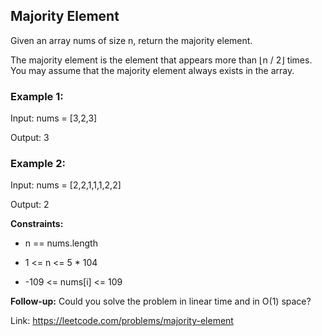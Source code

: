 ## Majority Element

Given an array nums of size n, return the majority element.

The majority element is the element that appears more than ⌊n / 2⌋ times. You may assume that the majority element always exists in the array.

### Example 1:

Input: nums = [3,2,3]

Output: 3

### Example 2:

Input: nums = [2,2,1,1,1,2,2]

Output: 2


**Constraints:**

* n == nums.length

* 1 <= n <= 5 * 104

* -109 <= nums[i] <= 109


**Follow-up:** Could you solve the problem in linear time and in O(1) space?

Link: https://leetcode.com/problems/majority-element
